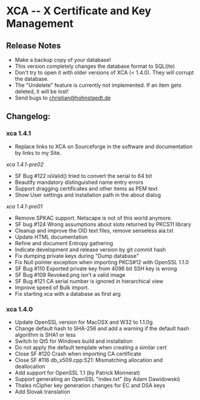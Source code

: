 # XCA -- X Certificate and Key Management

## __Release Notes__

 * Make a backup copy of your database!
 * This version completely changes the database format to SQL(ite)
 * Don't try to open it with older versions of XCA (< 1.4.0). They will corrupt the database.
 * The "Undelete" feature is currently not implemented. If an item gets deleted, it will be lost!
 * Send bugs to christian@hohnstaedt.de

## __Changelog:__

### xca 1.4.1

 * Replace links to XCA on Sourceforge in the software and
   documentation by links to my Site.

*xca 1.4.1-pre02*

 * SF Bug #122 isValid() tried to convert the serial to 64 bit
 * Beautify mandatory distinguished name entry errors
 * Support dragging certificates and other items as PEM text
 * Show User settings and installation path in the about dialog

*xca 1.4.1-pre01*

 * Remove SPKAC support. Netscape is not of this world anymore.
 * SF bug #124 Wrong assumptions about slots returned by PKCS11 library
 * Cleanup and improve the OID text files, remove senseless aia.txt
 * Update HTML documentation
 * Refine and document Entropy gathering
 * Indicate development and release version by git commit hash
 * Fix dumping private keys during "Dump database"
 * Fix Null pointer exception when importing PKCS#12 with OpenSSL 1.1.0
 * SF Bug #110 Exported private key from 4096 bit SSH key is wrong
 * SF Bug #109 Revoked.png isn't a valid image
 * SF Bug #121 CA serial number is ignored in hierarchical view
 * Improve speed of Bulk import.
 * Fix starting xca with a database as first arg

### xca 1.4.0

 * Update OpenSSL version for MacOSX and W32 to 1.1.0g
 * Change default hash to SHA-256 and
   add a warning if the default hash algorithm is SHA1 or less
 * Switch to Qt5 for Windows build and installation
 * Do not apply the default template when creating a similar cert
 * Close SF #120 Crash when importing CA certificate
 * Close SF #116 db\_x509.cpp:521: Mismatching allocation and deallocation
 * Add support for OpenSSL 1.1 (by Patrick Monnerat)
 * Support generating an OpenSSL "index.txt" (by Adam Dawidowski)
 * Thales nCipher key generation changes for EC and DSA keys
 * Add Slovak translation
